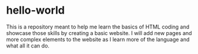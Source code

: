 # hello-world
This is a repository meant to help me learn the basics of HTML coding and showcase those skills by creating a basic website.
I will add new pages and more complex elements to the website as I learn more of the language and what all it can do.
